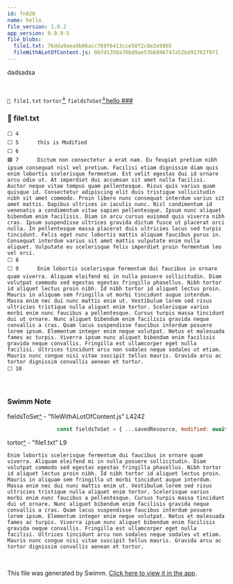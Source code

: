 ```yaml
---
id: fn828
name: hello
file_version: 1.0.2
app_version: 0.9.9-5
file_blobs:
  file1.txt: 76dda9aea9b06acc769f6413cce50f2c0e2e98b5
  fileWithALotOfContent.js: 0bfd1350a70bd9ae53bb896747a52bd91782f971
---
```


dadsadsa




<br/>

`📄 file1.txt` `tortor`[<sup id="Z2jbKkI">↓</sup>](#f-Z2jbKkI) `fieldsToSet`[<sup id="Z2vmvjW">↓</sup>](#f-Z2vmvjW)[hello ### ](hello.1svxr.sw.md)
<!-- NOTE-swimm-snippet: the lines below link your snippet to Swimm -->
### 📄 file1.txt
```text
⬜ 4      
⬜ 5      this is Modified
⬜ 6      
🟩 7      Dictum non consectetur a erat nam. Eu feugiat pretium nibh ipsum consequat nisl vel pretium. Facilisi etiam dignissim diam quis enim lobortis scelerisque fermentum. Est velit egestas dui id ornare arcu odio ut. At imperdiet dui accumsan sit amet nulla facilisi. Auctor neque vitae tempus quam pellentesque. Risus quis varius quam quisque id. Consectetur adipiscing elit duis tristique sollicitudin nibh sit amet commodo. Proin libero nunc consequat interdum varius sit amet mattis. Dapibus ultrices in iaculis nunc. Nisl condimentum id venenatis a condimentum vitae sapien pellentesque. Ipsum nunc aliquet bibendum enim facilisis. Diam in arcu cursus euismod quis viverra nibh cras. Ipsum suspendisse ultrices gravida dictum fusce ut placerat orci nulla. In pellentesque massa placerat duis ultricies lacus sed turpis tincidunt. Felis eget nunc lobortis mattis aliquam faucibus purus in. Consequat interdum varius sit amet mattis vulputate enim nulla aliquet. Vulputate eu scelerisque felis imperdiet proin fermentum leo vel orci.
⬜ 8      
⬜ 9      Enim lobortis scelerisque fermentum dui faucibus in ornare quam viverra. Aliquam eleifend mi in nulla posuere sollicitudin. Diam volutpat commodo sed egestas egestas fringilla phasellus. Nibh tortor id aliquet lectus proin nibh. Id nibh tortor id aliquet lectus proin. Mauris in aliquam sem fringilla ut morbi tincidunt augue interdum. Massa enim nec dui nunc mattis enim ut. Vestibulum lorem sed risus ultricies tristique nulla aliquet enim tortor. Scelerisque varius morbi enim nunc faucibus a pellentesque. Cursus turpis massa tincidunt dui ut ornare. Nunc aliquet bibendum enim facilisis gravida neque convallis a cras. Quam lacus suspendisse faucibus interdum posuere lorem ipsum. Elementum integer enim neque volutpat. Netus et malesuada fames ac turpis. Viverra ipsum nunc aliquet bibendum enim facilisis gravida neque convallis. Fringilla est ullamcorper eget nulla facilisi. Ultrices tincidunt arcu non sodales neque sodales ut etiam. Mauris nunc congue nisi vitae suscipit tellus mauris. Gravida arcu ac tortor dignissim convallis aenean et tortor.
⬜ 10     
```

<br/>

<!-- THIS IS AN AUTOGENERATED SECTION. DO NOT EDIT THIS SECTION DIRECTLY -->
### Swimm Note

<span id="f-Z2vmvjW">fieldsToSet</span>[^](#Z2vmvjW) - "fileWithALotOfContent.js" L4242
```javascript
                const fieldsToSet = { ...savedResource, modified: await firestore.firestoreTimestamp() };
```

<span id="f-Z2jbKkI">tortor</span>[^](#Z2jbKkI) - "file1.txt" L9
```text
Enim lobortis scelerisque fermentum dui faucibus in ornare quam viverra. Aliquam eleifend mi in nulla posuere sollicitudin. Diam volutpat commodo sed egestas egestas fringilla phasellus. Nibh tortor id aliquet lectus proin nibh. Id nibh tortor id aliquet lectus proin. Mauris in aliquam sem fringilla ut morbi tincidunt augue interdum. Massa enim nec dui nunc mattis enim ut. Vestibulum lorem sed risus ultricies tristique nulla aliquet enim tortor. Scelerisque varius morbi enim nunc faucibus a pellentesque. Cursus turpis massa tincidunt dui ut ornare. Nunc aliquet bibendum enim facilisis gravida neque convallis a cras. Quam lacus suspendisse faucibus interdum posuere lorem ipsum. Elementum integer enim neque volutpat. Netus et malesuada fames ac turpis. Viverra ipsum nunc aliquet bibendum enim facilisis gravida neque convallis. Fringilla est ullamcorper eget nulla facilisi. Ultrices tincidunt arcu non sodales neque sodales ut etiam. Mauris nunc congue nisi vitae suscipit tellus mauris. Gravida arcu ac tortor dignissim convallis aenean et tortor.
```

<br/>

This file was generated by Swimm. [Click here to view it in the app](https://swimm-web-app.web.app/repos/Z2l0aHViJTNBJTNBdGVzdC1naXRodWItYXBwJTNBJTNBc3dpbW1pbw==/docs/fn828).